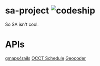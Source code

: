 sa-project ![codeship](https://www.codeship.io/projects/0435cf00-9cdc-0131-26b1-1aaa96d08c73/status)
==========
So SA isn't cool.

APIs
====
[gmaps4rails](https://github.com/apneadiving/Google-Maps-for-Rails)
[OCCT Schedule](https://occtransport.org/index.php/schedules#)
[Geocoder](http://www.rubygeocoder.com/)
